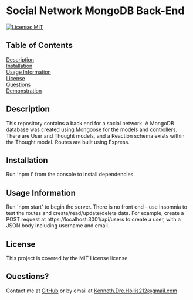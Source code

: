 
# Social Network MongoDB Back-End
[![License: MIT](https://img.shields.io/badge/License-MIT-yellow.svg)](https://opensource.org/licenses/MIT)
      
## Table of Contents

[Description](#description)<br>[Installation](#installation)<br>[Usage Information](#usageInfo)<br>[License](#license)<br>[Questions](#questions)<br>[Demonstration](#demonstration)


## Description<a id='description'></a>
This repository contains a back end for a social network.  A MongoDB database was created using Mongoose for the models and controllers.  There are User and Thought models, and a Reaction schema exists within the Thought model.  Routes are built using Express.  


## Installation<a id='installation'></a>
Run 'npm i' from the console to install dependencies.  

## Usage Information<a id='usageInfo'></a>
Run 'npm start' to begin the server.  There is no front end - use Insomnia to test the routes and create/read/update/delete data.  For example, create a POST request at https://localhost:3001/api/users to create a user, with a JSON body including username and email.  

## License<a id='license'></a>
This project is covered by the MIT License license


## Questions?<a id='questions'></a>
Contact me at [GitHub](https://github.com/KennethHollis) or by email at <Kenneth.Dre.Hollis212@gmail.com>
    